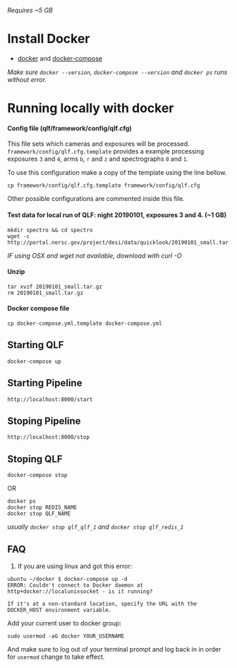 _Requires ~5 GB_

# Install Docker

- [docker](https://docs.docker.com/install/) and [docker-compose](https://docs.docker.com/compose/install/)

_Make sure `docker --version`, `docker-compose --version` and `docker ps` runs without error._

# Running locally with docker

#### Config file (qlf/framework/config/qlf.cfg)

This file sets which cameras and exposures will be processed. `framework/config/qlf.cfg.template` provides a example processing exposures `3` and `4`, arms `b`, `r` and `z` and spectrographs `0` and `1`. 

To use this configuration make a copy of the template using the line bellow.

`cp framework/config/qlf.cfg.template framework/config/qlf.cfg`

Other possible configurations are commented inside this file.

#### Test data for local run of QLF: night 20190101, exposures 3 and 4. (~1 GB)

```
mkdir spectro && cd spectro
wget -c http://portal.nersc.gov/project/desi/data/quicklook/20190101_small.tar.gz 
```

_IF using OSX and wget not available, download with curl -O_

#### Unzip

```
tar xvzf 20190101_small.tar.gz
rm 20190101_small.tar.gz
```

#### Docker compose file

```
cp docker-compose.yml.template docker-compose.yml
```

## Starting QLF

    docker-compose up

## Starting Pipeline

    http://localhost:8000/start

## Stoping Pipeline

    http://localhost:8000/stop

## Stoping QLF

    docker-compose stop

OR

    docker ps
    docker stop REDIS_NAME
    docker stop QLF_NAME

_usually `docker stop qlf_qlf_1` and `docker stop qlf_redis_1`_

## FAQ

1. If you are using linux and got this error:

```
ubuntu ~/docker $ docker-compose up -d
ERROR: Couldn't connect to Docker daemon at http+docker://localunixsocket - is it running?

If it's at a non-standard location, specify the URL with the DOCKER_HOST environment variable.
```

Add your current user to docker group:

`sudo usermod -aG docker YOUR_USERNAME`

And make sure to log out of your terminal prompt and log back in in order for `usermod` change to take effect.
